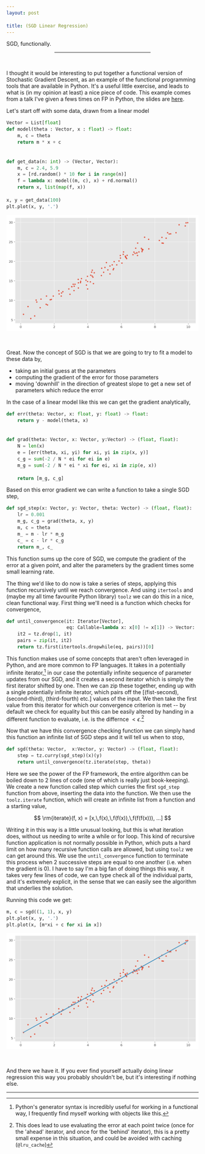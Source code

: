 ```yaml
---
layout: post

title: (SGD Linear Regression)
---
```


SGD, functionally.

<center><hr style="width:50%"></center>
<br>

I thought it would be interesting to put together a functional version of Stochastic Gradient Descent, as an example of the functional programming tools that are available in Python. It's a useful little exercise, and leads to what is (in my opinion at least) a nice piece of code. This example comes from a talk I've given a fews times on FP in Python, the slides are [here](http://n-o-r.xyz/functional-slides).

Let's start off with some data, drawn from a linear model

```python
Vector = List[float]
def model(theta : Vector, x : float) -> float:
    m, c = theta
    return m * x + c


def get_data(n: int) -> (Vector, Vector):
    m, c = 2.4, 5.9
    x = [rd.random() * 10 for i in range(n)]
    f = lambda x: model((m, c), x) + rd.normal()
    return x, list(map(f, x))

x, y = get_data(100)
plt.plot(x, y, '.')
```

![data](/images/sgd/data.png)

<br>


Great. Now the concept of SGD is that we are going to try to fit a model to these data by,

* taking an initial guess at the parameters
* computing the gradient of the error for those parameters
* moving 'downhill' in the direction of greatest slope to get a new set of parameters which reduce the error


In the case of a linear model like this we can get the gradient analytically,
```python
def err(theta: Vector, x: float, y: float) -> float:
    return y - model(theta, x)


def grad(theta: Vector, x: Vector, y:Vector) -> (float, float):
    N = len(x)
    e = [err(theta, xi, yi) for xi, yi in zip(x, y)]
    c_g = sum(-2 / N * ei for ei in e)
    m_g = sum(-2 / N * ei * xi for ei, xi in zip(e, x))

    return [m_g, c_g]
```

Based on this error gradient we can write a function to take a single SGD step,

```python
def sgd_step(x: Vector, y: Vector, theta: Vector) -> (float, float):
    lr = 0.001
    m_g, c_g = grad(theta, x, y)
    m, c = theta
    m_ = m - lr * m_g
    c_ = c - lr * c_g
    return m_, c_
```

This function sums up the core of SGD, we compute the gradient of the error at a given point, and alter the parameters by the gradient times some small learning rate.

The thing we'd like to do now is take a series of steps, applying this function recursively until we reach convergence. And using ```itertools``` and (maybe my all time favourite Python library) ```toolz``` we can do this in a nice, clean functional way. First thing we'll need is a function which checks for convergence,

```python
def until_convergence(it: Iterator[Vector],
                      eq: Callable=lambda x: x[0] != x[1]) -> Vector:
    it2 = tz.drop(1, it)
    pairs = zip(it, it2)
    return tz.first(itertools.dropwhile(eq, pairs))[0]
```

This function makes use of some concepts that aren't often leveraged in Python, and are more common to FP languages. It takes in a potentially infinite iterator,[^1] in our case the potentially infinite sequence of parameter updates from our SGD, and it creates a second iterator which is simply the first iterator shifted by one. Then we can zip these together, ending up with a single potentially infinite iterator, which pairs off the [(fist-second), (second-third), (third-fourth) etc.] values of the input. We then take the first value from this iterator for which our convergence criterion is met -- by default we check for equality but this can be easily altered by handing in a different function to evaluate, i.e. is the differnce $\lt \epsilon$.[^2]

Now that we have this convergence checking function we can simply hand this function an infinite list of SGD steps and it will tell us when to stop,

```python
def sgd(theta: Vector,  x:Vector, y: Vector) -> (float, float):
    step = tz.curry(sgd_step)(x)(y)
    return until_convergence(tz.iterate(step, theta))
```

Here we see the power of the FP framework, the entire algorithm can be boiled down to 2 lines of code (one of which is really just book-keeping). We create a new function called step which curries the first ```sgd_step``` function from above, inserting the data into the function. We then use the ```toolz.iterate``` function, which will create an infinite list from a function and a starting value,

$$
\rm{iterate}(f, x) = [x,\,f(x),\,f(f(x)),\,f(f(f(x))), ...]
$$

Writing it in this way is a little unusual looking, but this is what iteration does, without us needing to write a while or for loop. This kind of recursive function application is not normally possible in Python, which puts a hard limit on how many recursive function calls are allowed, but using ```toolz``` we can get around this.  We use the ```until_convergence``` function to terminate this process when 2 successive steps are equal to one another (i.e. when the gradient is 0). I have to say I'm a big fan of doing things this way, it takes very few lines of code, we can type check all of the individual parts, and it's extremely explicit, in the sense that we can easily see the algorithm that underlies the solution.

Running this code we get:

```python
m, c = sgd((1, 1), x, y)
plt.plot(x, y, '.')
plt.plot(x, [m*xi + c for xi in x])
```

![data](/images/sgd/fit.png)

<br>

And there we have it. If you ever find yourself actually doing linear regression this way you probably shouldn't be, but it's interesting if nothing else.

---

[^1]: Python's generator syntax is incredibly useful for working in a functional way, I frequently find myself working with objects like this.

[^2]: This does lead to use evaluating the error at each point twice (once for the 'ahead' iterator, and once for the 'behind' iterator), this is a pretty small expense in this situation, and could be avoided with caching (```@lru_cache```)
